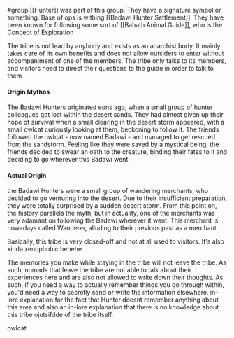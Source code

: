 #group 
[[Hunter]] was part of this group. They have a signature symbol or something. Base of ops is withing [[Badawi Hunter Settlement]].  They have been known for following some sort of [[Bahath Animal Guide]], who is the Concept of Exploration

The tribe is not lead by anybody and exists as an anarchist body. It mainly takes care of its own benefits and does not allow outsiders to enter without accompaniment of one of the members. The tribe only talks to its members, and visitors need to direct their questions to the guide in order to talk to them


#### Origin Mythos
The Badawi Hunters originated eons ago, when a small group of hunter colleagues got lost within the desert sands. They had almost given up their hope of survival when a small clearing in the desert storm appeared, with a small owlcat curiously looking at them, beckoning to follow it. The friends followed the owlcat - now named Badawi - and managed to get rescued from the sandstorm. Feeling like they were saved by a mystical being, the friends decided to swear an oath to the creature, binding their fates to it and deciding to go wherever this Badawi went.

#### Actual Origin
the Badawi Hunters were a small group of wandering merchants, who decided to go venturing into the desert. Due to their insufficient preparation, they were totally surprised by a sudden desert storm. From this point on, the history parallels the myth, but in actuality, one of the merchants was very adamant on following the Badawi wherever it went. This merchant is nowadays called Wanderer, alluding to their previous past as a merchant.

Basically, this tribe is very closed-off and not at all used to visitors. It's also kinda xenophobic hehehe

The memories you make while staying in the tribe will not leave the tribe. As such, nomads that leave the tribe are not able to talk about their experiences here and are also not allowed to write down their thoughts. As such, if you need a way to actually remember things you go through within, you'd need a way to secretly send or write the information elsewhere.
	in-lore explanation for the fact that Hunter doesnt remember anything about this area and also an in-lore explanation that there is no knowledge about this tribe ojutsifdde of the tribe itself.

owlcat

